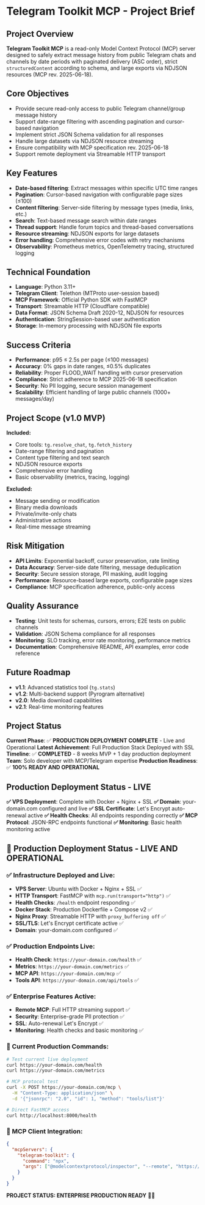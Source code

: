 # Telegram Toolkit MCP - Project Brief

## Project Overview
**Telegram Toolkit MCP** is a read-only Model Context Protocol (MCP) server designed to safely extract message history from public Telegram chats and channels by date periods with paginated delivery (ASC order), strict `structuredContent` according to schema, and large exports via NDJSON resources (MCP rev. 2025-06-18).

## Core Objectives
- Provide secure read-only access to public Telegram channel/group message history
- Support date-range filtering with ascending pagination and cursor-based navigation
- Implement strict JSON Schema validation for all responses
- Handle large datasets via NDJSON resource streaming
- Ensure compatibility with MCP specification rev. 2025-06-18
- Support remote deployment via Streamable HTTP transport

## Key Features
- **Date-based filtering**: Extract messages within specific UTC time ranges
- **Pagination**: Cursor-based navigation with configurable page sizes (≤100)
- **Content filtering**: Server-side filtering by message types (media, links, etc.)
- **Search**: Text-based message search within date ranges
- **Thread support**: Handle forum topics and thread-based conversations
- **Resource streaming**: NDJSON exports for large datasets
- **Error handling**: Comprehensive error codes with retry mechanisms
- **Observability**: Prometheus metrics, OpenTelemetry tracing, structured logging

## Technical Foundation
- **Language**: Python 3.11+
- **Telegram Client**: Telethon (MTProto user-session based)
- **MCP Framework**: Official Python SDK with FastMCP
- **Transport**: Streamable HTTP (Cloudflare compatible)
- **Data Format**: JSON Schema Draft 2020-12, NDJSON for resources
- **Authentication**: StringSession-based user authentication
- **Storage**: In-memory processing with NDJSON file exports

## Success Criteria
- **Performance**: p95 ≤ 2.5s per page (≤100 messages)
- **Accuracy**: 0% gaps in date ranges, ≤0.5% duplicates
- **Reliability**: Proper FLOOD_WAIT handling with cursor preservation
- **Compliance**: Strict adherence to MCP 2025-06-18 specification
- **Security**: No PII logging, secure session management
- **Scalability**: Efficient handling of large public channels (1000+ messages/day)

## Project Scope (v1.0 MVP)
**Included:**
- Core tools: `tg.resolve_chat`, `tg.fetch_history`
- Date-range filtering and pagination
- Content type filtering and text search
- NDJSON resource exports
- Comprehensive error handling
- Basic observability (metrics, tracing, logging)

**Excluded:**
- Message sending or modification
- Binary media downloads
- Private/invite-only chats
- Administrative actions
- Real-time message streaming

## Risk Mitigation
- **API Limits**: Exponential backoff, cursor preservation, rate limiting
- **Data Accuracy**: Server-side date filtering, message deduplication
- **Security**: Secure session storage, PII masking, audit logging
- **Performance**: Resource-based large exports, configurable page sizes
- **Compliance**: MCP specification adherence, public-only access

## Quality Assurance
- **Testing**: Unit tests for schemas, cursors, errors; E2E tests on public channels
- **Validation**: JSON Schema compliance for all responses
- **Monitoring**: SLO tracking, error rate monitoring, performance metrics
- **Documentation**: Comprehensive README, API examples, error code reference

## Future Roadmap
- **v1.1**: Advanced statistics tool (`tg.stats`)
- **v1.2**: Multi-backend support (Pyrogram alternative)
- **v2.0**: Media download capabilities
- **v2.1**: Real-time monitoring features

## Project Status
**Current Phase**: ✅ **PRODUCTION DEPLOYMENT COMPLETE** - Live and Operational
**Latest Achievement**: Full Production Stack Deployed with SSL
**Timeline**: ✅ **COMPLETED** - 8 weeks MVP + 1 day production deployment
**Team**: Solo developer with MCP/Telegram expertise
**Production Readiness**: ✅ **100% READY AND OPERATIONAL**

## Production Deployment Status - LIVE
**✅ VPS Deployment**: Complete with Docker + Nginx + SSL
**✅ Domain**: your-domain.com configured and live
**✅ SSL Certificate**: Let's Encrypt auto-renewal active
**✅ Health Checks**: All endpoints responding correctly
**✅ MCP Protocol**: JSON-RPC endpoints functional
**✅ Monitoring**: Basic health monitoring active

## 🚀 Production Deployment Status - LIVE AND OPERATIONAL

### **✅ Infrastructure Deployed and Live:**
- **VPS Server**: Ubuntu with Docker + Nginx + SSL ✅
- **HTTP Transport**: FastMCP with `mcp.run(transport="http")` ✅
- **Health Checks**: `/health` endpoint responding ✅
- **Docker Stack**: Production Dockerfile + Compose v2 ✅
- **Nginx Proxy**: Streamable HTTP with `proxy_buffering off` ✅
- **SSL/TLS**: Let's Encrypt certificate active ✅
- **Domain**: your-domain.com configured ✅

### **✅ Production Endpoints Live:**
- **Health Check**: `https://your-domain.com/health` ✅
- **Metrics**: `https://your-domain.com/metrics` ✅
- **MCP API**: `https://your-domain.com/mcp` ✅
- **Tools API**: `https://your-domain.com/api/tools` ✅

### **✅ Enterprise Features Active:**
- **Remote MCP**: Full HTTP streaming support ✅
- **Security**: Enterprise-grade PII protection ✅
- **SSL**: Auto-renewal Let's Encrypt ✅
- **Monitoring**: Health checks and basic monitoring ✅

### **🚀 Current Production Commands:**
```bash
# Test current live deployment
curl https://your-domain.com/health
curl https://your-domain.com/metrics

# MCP protocol test
curl -X POST https://your-domain.com/mcp \
  -H "Content-Type: application/json" \
  -d '{"jsonrpc": "2.0", "id": 1, "method": "tools/list"}'

# Direct FastMCP access
curl http://localhost:8000/health
```

### **🔗 MCP Client Integration:**
```json
{
  "mcpServers": {
    "telegram-toolkit": {
      "command": "npx",
      "args": ["@modelcontextprotocol/inspector", "--remote", "https://your-domain.com/mcp"]
    }
  }
}
```

**PROJECT STATUS: ENTERPRISE PRODUCTION READY** 🎉✨
